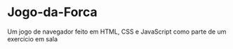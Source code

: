 # Jogo-da-Forca
Um jogo de navegador feito em HTML, CSS e JavaScript como parte de um exercício em sala
